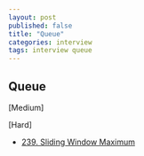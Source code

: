 ```yaml
---
layout: post
published: false
title: "Queue"
categories: interview
tags: interview queue
---
```


## Queue

[Medium]

[Hard]
- [239. Sliding Window Maximum](/interview/2023/05/21/sliding-window-maximum/?envType=study-plan&id=level-3)